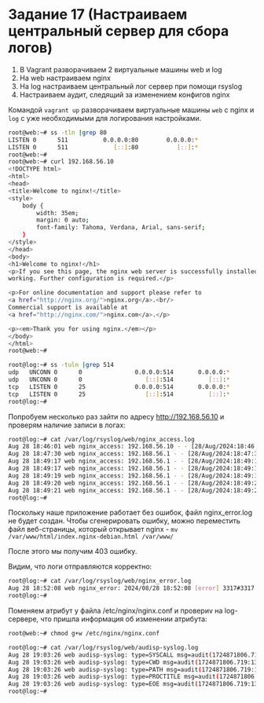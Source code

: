 # Задание 17 (Настраиваем центральный сервер для сбора логов)

1. В Vagrant разворачиваем 2 виртуальные машины web и log
2. На web настраиваем nginx
3. На log настраиваем центральный лог сервер при помощи rsyslog
4. Настраиваем аудит, следящий за изменением конфигов nginx

Командой `vagrant up` разворачиваем виртуальные машины `web` с nginx и `log` с уже необходимыми для логирования настройками.

```bash
root@web:~# ss -tln |grep 80
LISTEN 0      511          0.0.0.0:80        0.0.0.0:*          
LISTEN 0      511             [::]:80           [::]:*          
root@web:~# 
root@web:~# curl 192.168.56.10
<!DOCTYPE html>
<html>
<head>
<title>Welcome to nginx!</title>
<style>
    body {
        width: 35em;
        margin: 0 auto;
        font-family: Tahoma, Verdana, Arial, sans-serif;
    }
</style>
</head>
<body>
<h1>Welcome to nginx!</h1>
<p>If you see this page, the nginx web server is successfully installed and
working. Further configuration is required.</p>

<p>For online documentation and support please refer to
<a href="http://nginx.org/">nginx.org</a>.<br/>
Commercial support is available at
<a href="http://nginx.com/">nginx.com</a>.</p>

<p><em>Thank you for using nginx.</em></p>
</body>
</html>
root@web:~# 
```

```bash
root@log:~# ss -tuln |grep 514
udp   UNCONN 0      0               0.0.0.0:514       0.0.0.0:*          
udp   UNCONN 0      0                  [::]:514          [::]:*          
tcp   LISTEN 0      25              0.0.0.0:514       0.0.0.0:*          
tcp   LISTEN 0      25                 [::]:514          [::]:*          
root@log:~# 
```

Попробуем несколько раз зайти по адресу http://192.168.56.10 и проверям наличие записи в логах:

```bash
root@log:~# cat /var/log/rsyslog/web/nginx_access.log
Aug 28 18:46:01 web nginx_access: 192.168.56.10 - - [28/Aug/2024:18:46:01 +0000] "GET / HTTP/1.1" 200 612 "-" "curl/7.81.0"
Aug 28 18:47:30 web nginx_access: 192.168.56.1 - - [28/Aug/2024:18:47:30 +0000] "GET / HTTP/1.1" 200 396 "-" "Mozilla/5.0 (X11; Ubuntu; Linux x86_64; rv:129.0) Gecko/20100101 Firefox/129.0"
Aug 28 18:49:17 web nginx_access: 192.168.56.1 - - [28/Aug/2024:18:49:17 +0000] "GET / HTTP/1.1" 200 396 "-" "Mozilla/5.0 (X11; Ubuntu; Linux x86_64; rv:129.0) Gecko/20100101 Firefox/129.0"
Aug 28 18:49:17 web nginx_access: 192.168.56.1 - - [28/Aug/2024:18:49:17 +0000] "GET /favicon.ico HTTP/1.1" 404 134 "http://192.168.56.10/" "Mozilla/5.0 (X11; Ubuntu; Linux x86_64; rv:129.0) Gecko/20100101 Firefox/129.0"
Aug 28 18:49:19 web nginx_access: 192.168.56.1 - - [28/Aug/2024:18:49:19 +0000] "GET / HTTP/1.1" 304 0 "-" "Mozilla/5.0 (X11; Ubuntu; Linux x86_64; rv:129.0) Gecko/20100101 Firefox/129.0"
Aug 28 18:49:20 web nginx_access: 192.168.56.1 - - [28/Aug/2024:18:49:20 +0000] "GET / HTTP/1.1" 304 0 "-" "Mozilla/5.0 (X11; Ubuntu; Linux x86_64; rv:129.0) Gecko/20100101 Firefox/129.0"
Aug 28 18:49:21 web nginx_access: 192.168.56.1 - - [28/Aug/2024:18:49:21 +0000] "GET / HTTP/1.1" 304 0 "-" "Mozilla/5.0 (X11; Ubuntu; Linux x86_64; rv:129.0) Gecko/20100101 Firefox/129.0"
root@log:~# 
```

Поскольку наше приложение работает без ошибок, файл nginx_error.log не будет создан. Чтобы сгенерировать ошибку, можно переместить файл веб-страницы, который открывает nginx - `mv /var/www/html/index.nginx-debian.html /var/www/`

После этого мы получим 403 ошибку.

Видим, что логи отправляются корректно:

```bash
root@log:~# cat /var/log/rsyslog/web/nginx_error.log
Aug 28 18:52:08 web nginx_error: 2024/08/28 18:52:08 [error] 3317#3317: *4 directory index of "/var/www/html/" is forbidden, client: 192.168.56.1, server: _, request: "GET / HTTP/1.1", host: "192.168.56.10"
root@log:~# 
```

Поменяем атрибут у файла /etc/nginx/nginx.conf и провериv на log-сервере, что пришла информация об изменении атрибута:

```bash
root@web:~# chmod g+w /etc/nginx/nginx.conf
```

```bash
root@log:~# cat /var/log/rsyslog/web/audisp-syslog.log 
Aug 28 19:03:26 web audisp-syslog: type=SYSCALL msg=audit(1724871806.719:135): arch=c000003e syscall=268 success=yes exit=0 a0=ffffff9c a1=55d0d30901b0 a2=1b4 a3=0 items=1 ppid=3881 pid=3958 auid=1000 uid=0 gid=0 euid=0 suid=0 fsuid=0 egid=0 sgid=0 fsgid=0 tty=pts1 ses=5 comm="chmod" exe="/usr/bin/chmod" subj=unconfined key="nginx_conf" ARCH=x86_64 SYSCALL=fchmodat AUID="vagrant" UID="root" GID="root" EUID="root" SUID="root" FSUID="root" EGID="root" SGID="root" FSGID="root"
Aug 28 19:03:26 web audisp-syslog: type=CWD msg=audit(1724871806.719:135): cwd="/etc/rsyslog.d"
Aug 28 19:03:26 web audisp-syslog: type=PATH msg=audit(1724871806.719:135): item=0 name="/etc/nginx/nginx.conf" inode=256054 dev=08:01 mode=0100644 ouid=0 ogid=0 rdev=00:00 nametype=NORMAL cap_fp=0 cap_fi=0 cap_fe=0 cap_fver=0 cap_frootid=0 OUID="root" OGID="root"
Aug 28 19:03:26 web audisp-syslog: type=PROCTITLE msg=audit(1724871806.719:135): proctitle=63686D6F6400672B77002F6574632F6E67696E782F6E67696E782E636F6E66
Aug 28 19:03:26 web audisp-syslog: type=EOE msg=audit(1724871806.719:135):
root@log:~# 
```